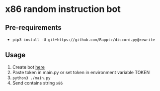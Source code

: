 # x86 random instruction bot

## Pre-requirements

* `pip3 install -U git+https://github.com/Rapptz/discord.py@rewrite`


## Usage

1. Create bot [here](https://discordapp.com/developers/applications/)
2. Paste token in main.py or set token in environment variable TOKEN
3. `python3 ./main.py`
4. Send contains string `x86`
